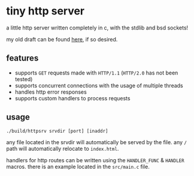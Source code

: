 # tiny http server

a little http server written completely in c, with the stdlib and bsd sockets!

my old draft can be found [here](https://gist.github.com/EmmmaTech/c0b6abb7a520e3bb917c1e41df6b6226), if so desired.

## features

- supports `GET` requests made with `HTTP/1.1` (`HTTP/2.0` has not been tested)
- supports concurrent connections with the usage of multiple threads
- handles http error responses
- supports custom handlers to process requests 

## usage

```
./build/httpsrv srvdir [port] [inaddr]
```

any file located in the srvdir will automatically be served by the file. any `/` path will automatically relocate to `index.html`.

handlers for http routes can be written using the `HANDLER_FUNC` & `HANDLER` macros. there is an example located in the `src/main.c` file.
